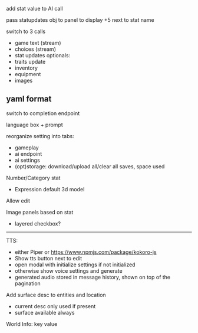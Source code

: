 add stat value to AI call

pass statupdates obj to panel to display +5 next to stat name

switch to 3 calls
- game text (stream)
- choices (stream)
- stat updates
optionals:
- traits update
- inventory
- equipment
- images

yaml format
-----
switch to completion endpoint

language box + prompt

reorganize setting into tabs:
- gameplay
- ai endpoint
- ai settings
- (opt)storage: download/upload all/clear all saves, space used

Number/Category stat
- Expression default 3d model

Allow edit

Image panels based on stat
- layered checkbox?
------

TTS:
- either Piper or https://www.npmjs.com/package/kokoro-js
- Show tts button next to edit
 - open modal with initialize settings if not initialized
 - otherwise show voice settings and generate
 - generated audio stored in message history, shown on top of the pagination

Add surface desc to entities and location
- current desc only used if present
- surface available always


World Info: key value